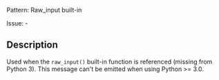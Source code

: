Pattern: Raw_input built-in

Issue: -

## Description

Used when the `raw_input()` built-in function is referenced (missing from Python 3). This message can't be emitted when using Python >= 3.0.